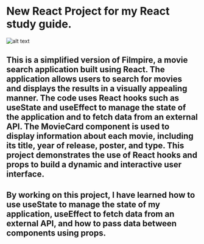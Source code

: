# New React Project for my React study guide.

![alt text]()

## This is a simplified version of Filmpire, a movie search application built using React. The application allows users to search for movies and displays the results in a visually appealing manner. The code uses React hooks such as useState and useEffect to manage the state of the application and to fetch data from an external API. The MovieCard component is used to display information about each movie, including its title, year of release, poster, and type. This project demonstrates the use of React hooks and props to build a dynamic and interactive user interface.

## By working on this project, I have learned how to use useState to manage the state of my application, useEffect to fetch data from an external API, and how to pass data between components using props.